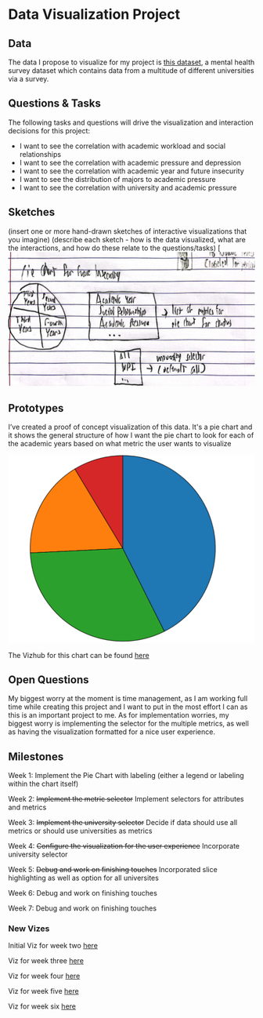 # Data Visualization Project

## Data

The data I propose to visualize for my project is [this dataset](https://www.kaggle.com/datasets/abdullahashfaqvirk/student-mental-health-survey), a mental health survey dataset which contains data from a multitude of different universities via a survey.


## Questions & Tasks

The following tasks and questions will drive the visualization and interaction decisions for this project:

 * I want to see the correlation with academic workload and
  social relationships
 * I want to see the correlation with academic pressure and
  depression
 * I want to see the correlation with academic year and
  future insecurity
 * I want to see the distribution of majors to academic
  pressure
 * I want to see the correlation with university and academic
  pressure

## Sketches

(insert one or more hand-drawn sketches of interactive visualizations that you imagine)
(describe each sketch - how is the data visualized, what are the interactions, and how do these relate to the questions/tasks)
[![image](./sketch.png)


## Prototypes

I’ve created a proof of concept visualization of this data. It's a pie chart and it shows the general structure of how I want the pie chart to look for each of the academic years based on what metric the user wants to visualize

![Mental Health Pie Chart](./Mental%20Health%20Pie%20Chart.png)

The Vizhub for this chart can be found [here](https://vizhub.com/JoeRozman/338ba401e2b2473a87139a0ccb65dc66?edit=files&file=README.md&tabs=index.js%7EREADME.md)

## Open Questions

My biggest worry at the moment is time management, as I am working full time while creating this project and I want to put in the most effort I can as this is an important project to me. As for implementation worries, my biggest worry is implementing the selector for the multiple metrics, as well as having the visualization formatted for a nice user experience.

## Milestones

Week 1: Implement the Pie Chart with labeling (either a legend or labeling within the chart itself)

Week 2: ~~Implement the metric selector~~ Implement selectors for attributes and metrics

Week 3: ~~Implement the university selector~~ Decide if data should use all metrics or should use universities as metrics

Week 4: ~~Configure the visualization for the user experience~~ Incorporate university selector

Week 5: ~~Debug and work on finishing touches~~ Incorporated slice highlighting as well as option for all universites

Week 6: Debug and work on finishing touches

Week 7: Debug and work on finishing touches

### New Vizes
Initial Viz for week two [here](https://vizhub.com/JoeRozman/338ba401e2b2473a87139a0ccb65dc66)

Viz for week three [here](https://vizhub.com/JoeRozman/7bb7dfb4abe142fba5cac5334c3f0ed9?edit=files&file=index.js&tabs=index.js%7EchartStyles.css%7EMentalHealthSurvey.csv)

Viz for week four [here](https://vizhub.com/JoeRozman/0d687f77473e4ebd90b71c5a00cfedbd?edit=files&file=README.md)

Viz for week five [here](https://vizhub.com/JoeRozman/9856e206f5074053a5d729f79a782827)

Viz for week six [here](https://vizhub.com/JoeRozman/441ca0e851334323ac286ccae40223d8)
